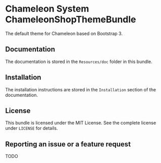 Chameleon System ChameleonShopThemeBundle
=========================================

The default theme for Chameleon based on Bootstrap 3.

Documentation
-------------

The documentation is stored in the `Resources/doc` folder in this bundle.

Installation
------------

The installation instructions are stored in the `Installation` section of the documentation.

License
-------

This bundle is licensed under the MIT License. See the complete license under `LICENSE` for details.

Reporting an issue or a feature request
---------------------------------------

TODO
